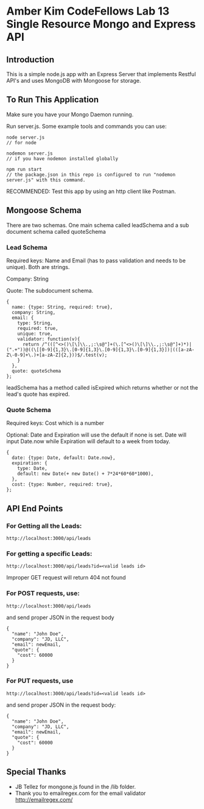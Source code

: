 # Amber Kim CodeFellows Lab 13 Single Resource Mongo and Express API

## Introduction
This is a simple node.js app with an Express Server that implements Restful API's and uses MongoDB with Mongoose for storage.

## To Run This Application
Make sure you have your Mongo Daemon running.

Run server.js. Some example tools and commands you can use:
```
node server.js
// for node

nodemon server.js
// if you have nodemon installed globally

npm run start
// the package.json in this repo is configured to run "nodemon server.js" with this command.
```

RECOMMENDED: Test this app by using an http client like Postman.

## Mongoose Schema
There are two schemas. One main schema called leadSchema and a sub document schema called quoteSchema

### Lead Schema
Required keys: Name and Email (has to pass validation and needs to be unique). Both are strings.

Company: String

Quote: The subdocument schema.
```
{
  name: {type: String, required: true},
  company: String,
  email: {
    type: String,
    required: true,
    unique: true,
    validator: function(v){
      return /^(([^<>()\[\]\\.,;:\s@"]+(\.[^<>()\[\]\\.,;:\s@"]+)*)|(".+"))@((\[[0-9]{1,3}\.[0-9]{1,3}\.[0-9]{1,3}\.[0-9]{1,3}])|(([a-zA-Z\-0-9]+\.)+[a-zA-Z]{2,}))$/.test(v);
    }
  },
  quote: quoteSchema
};
```

leadSchema has a method called isExpired which returns whether or not the lead's quote has expired.

### Quote Schema
Required keys: Cost which is a number

Optional: Date and Expiration will use the default if none is set. Date will input Date.now while Expiration will default to a week from today.

```
{
  date: {type: Date, default: Date.now},
  expiration: {
    type: Date,
    default: new Date(+ new Date() + 7*24*60*60*1000),
  },
  cost: {type: Number, required: true},
};
```

## API End Points

### For Getting all the Leads:
```
http://localhost:3000/api/leads
```

### For getting a specific Leads:
```
http://localhost:3000/api/leads?id=<valid leads id>
```

Improper GET request will return 404 not found


### For POST requests, use:
```
http://localhost:3000/api/leads
```
and send proper JSON in the request body
```
{
  "name": "John Doe",
  "company": "JD, LLC",
  "email": newEmail,
  "quote": {
    "cost": 60000
  }
}
```

### For PUT requests, use
```
http://localhost:3000/api/leads?id=<valid leads id>
```
and send proper JSON in the request body:
```
{
  "name": "John Doe",
  "company": "JD, LLC",
  "email": newEmail,
  "quote": {
    "cost": 60000
  }
}
```

## Special Thanks
* JB Tellez for mongone.js found in the /lib folder.
* Thank you to emailregex.com for the email validator http://emailregex.com/